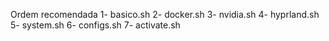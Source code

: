 Ordem recomendada
1- basico.sh
2- docker.sh
3- nvidia.sh
4- hyprland.sh
5- system.sh
6- configs.sh
7- activate.sh
